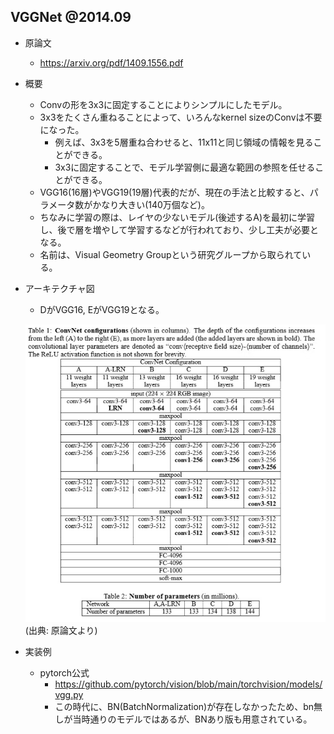 ## VGGNet @2014.09

- 原論文
  - https://arxiv.org/pdf/1409.1556.pdf

- 概要
  - Convの形を3x3に固定することによりシンプルにしたモデル。
  - 3x3をたくさん重ねることによって、いろんなkernel sizeのConvは不要になった。
    - 例えば、3x3を5層重ね合わせると、11x11と同じ領域の情報を見ることができる。
    - 3x3に固定することで、モデル学習側に最適な範囲の参照を任せることができる。
  - VGG16(16層)やVGG19(19層)代表的だが、現在の手法と比較すると、パラメータ数がかなり大きい(140万個など)。
  - ちなみに学習の際は、レイヤの少ないモデル(後述するA)を最初に学習し、後で層を増やして学習するなどが行われており、少し工夫が必要となる。
  - 名前は、Visual Geometry Groupという研究グループから取られている。

- アーキテクチャ図
  - DがVGG16, EがVGG19となる。

  ![](./img/cv_history_002_classification_vgg_architecture.png)
  (出典: 原論文より)

- 実装例
  - pytorch公式
    - https://github.com/pytorch/vision/blob/main/torchvision/models/vgg.py
    - この時代に、BN(BatchNormalization)が存在しなかったため、bn無しが当時通りのモデルではあるが、BNあり版も用意されている。